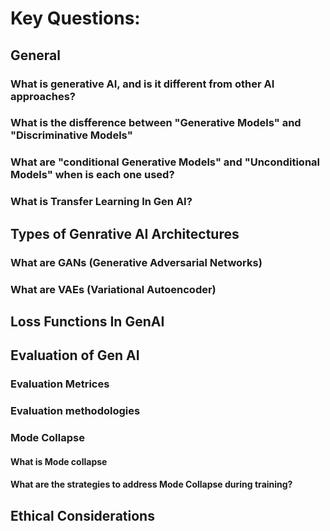 # Key Questions:

## General
### What is generative AI, and is it different from other AI approaches?


### What is the disfference between "Generative Models" and "Discriminative Models"

### What are "conditional Generative Models" and "Unconditional Models" when is each one used?

####

### What is Transfer Learning In Gen AI?




## Types of Genrative AI Architectures
### What are GANs (Generative Adversarial Networks)

### What are VAEs (Variational Autoencoder)


## Loss Functions In GenAI


## Evaluation of Gen AI

### Evaluation Metrices

### Evaluation methodologies



### Mode Collapse

#### What is Mode collapse

#### What are the strategies to address Mode Collapse during training?



## Ethical Considerations